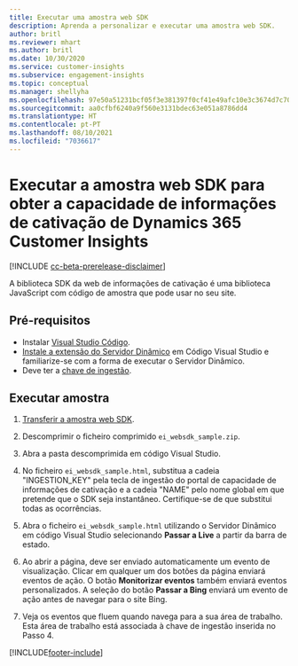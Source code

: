 ```yaml
---
title: Executar uma amostra web SDK
description: Aprenda a personalizar e executar uma amostra web SDK.
author: britl
ms.reviewer: mhart
ms.author: britl
ms.date: 10/30/2020
ms.service: customer-insights
ms.subservice: engagement-insights
ms.topic: conceptual
ms.manager: shellyha
ms.openlocfilehash: 97e50a51231bcf05f3e381397f0cf41e49afc10e3c3674d7c709c8f521979e12
ms.sourcegitcommit: aa0cfbf6240a9f560e3131bdec63e051a8786dd4
ms.translationtype: HT
ms.contentlocale: pt-PT
ms.lasthandoff: 08/10/2021
ms.locfileid: "7036617"
---
```

# <a name="run-the-web-sdk-sample-for-dynamics-365-customer-insights-engagement-insights-capability"></a>Executar a amostra web SDK para obter a capacidade de informações de cativação de Dynamics 365 Customer Insights

[!INCLUDE [cc-beta-prerelease-disclaimer](includes/cc-beta-prerelease-disclaimer.md)]

A biblioteca SDK da web de informações de cativação é uma biblioteca JavaScript com código de amostra que pode usar no seu site.

## <a name="prerequisites"></a>Pré-requisitos

- Instalar [Visual Studio Código](https://code.visualstudio.com/).
- [Instale a extensão do Servidor Dinâmico](https://marketplace.visualstudio.com/items?itemName=ritwickdey.LiveServer) em Código Visual Studio e familiarize-se com a forma de executar o Servidor Dinâmico.
- Deve ter a [chave de ingestão](instrument-website.md).

## <a name="run-sample"></a>Executar amostra

1. [Transferir a amostra web SDK](https://download.pi.dynamics.com/sdk/EngagementInsightsSamples/ei_websdk_sample.zip).

1. Descomprimir o ficheiro comprimido `ei_websdk_sample.zip`.

1. Abra a pasta descomprimida em código Visual Studio.

1. No ficheiro `ei_websdk_sample.html`, substitua a cadeia "INGESTION_KEY" pela tecla de ingestão do portal de capacidade de informações de cativação e a cadeia "NAME" pelo nome global em que pretende que o SDK seja instantâneo. Certifique-se de que substitui todas as ocorrências.

1. Abra o ficheiro `ei_websdk_sample.html` utilizando o Servidor Dinâmico em código Visual Studio selecionando **Passar a Live** a partir da barra de estado.

1. Ao abrir a página, deve ser enviado automaticamente um evento de visualização. Clicar em qualquer um dos botões da página enviará eventos de ação. O botão **Monitorizar eventos** também enviará eventos personalizados. A seleção do botão **Passar a Bing** enviará um evento de ação antes de navegar para o site Bing.

1. Veja os eventos que fluem quando navega para a sua área de trabalho. Esta área de trabalho está associada à chave de ingestão inserida no Passo 4.


[!INCLUDE[footer-include](../includes/footer-banner.md)]